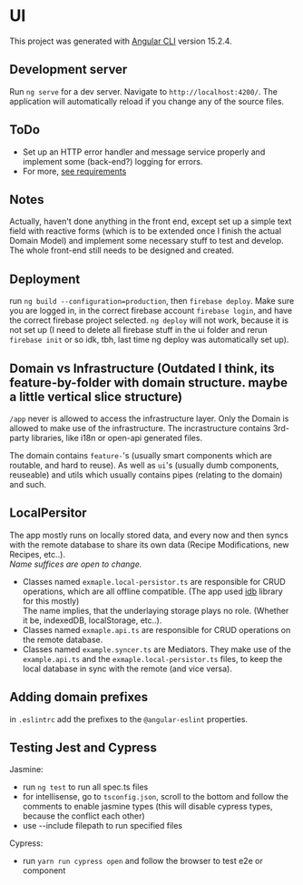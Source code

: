 # UI

This project was generated with [Angular CLI](https://github.com/angular/angular-cli) version 15.2.4.

## Development server

Run `ng serve` for a dev server. Navigate to `http://localhost:4200/`. The application will automatically reload if you change any of the source files.

## ToDo

- Set up an HTTP error handler and message service properly and implement some (back-end?) logging for errors.
- For more, [see requirements](../README.md#requirements)

## Notes

Actually, haven't done anything in the front end, except set up a simple text field with reactive forms (which is to be extended once I finish the actual Domain Model) and implement some necessary stuff to test and develop. The whole front-end still needs to be designed and created.

## Deployment

run `ng build --configuration=production`, then `firebase deploy`. Make sure you are logged in, in the correct firebase account `firebase login`, and have the correct firebase project selected. `ng deploy` will not work, because it is not set up (I need to delete all firebase stuff in the ui folder and rerun `firebase init` or so idk, tbh, last time ng deploy was automatically set up).

## Domain vs Infrastructure (Outdated I think, its feature-by-folder with domain structure. maybe a little vertical slice structure)

`/app` never is allowed to access the infrastructure layer. Only the Domain is allowed to make use of the infrastructure.
The incrastructure contains 3rd-party libraries, like i18n or open-api generated files.

The domain contains `feature-`'s (usually smart components which are routable, and hard to reuse).
As well as `ui`'s (usually dumb components, reuseable) and utils which usually contains pipes (relating to the domain) and such.

## LocalPersitor

The app mostly runs on locally stored data, and every now and then syncs with the remote database to share its own data (Recipe Modifications, new Recipes, etc..).  
*Name suffices are open to change.*

- Classes named `exmaple.local-persistor.ts` are responsible for CRUD operations, which are all offline compatible. (The app used [idb](https://github.com/jakearchibald/idb) library for this mostly)  
The name implies, that the underlaying storage plays no role. (Whether it be, indexedDB, localStorage, etc..).  
- Classes named `exmaple.api.ts` are responsible for CRUD operations on the remote database.
- Classes named `example.syncer.ts`  are Mediators. They make use of the `example.api.ts` and the `exmaple.local-persistor.ts` files, to keep the local database in sync with the remote (and vice versa).  

## Adding domain prefixes

in `.eslintrc` add the prefixes to the `@angular-eslint` properties.

## Testing Jest and Cypress

Jasmine:

- run `ng test` to run all spec.ts files
- for intellisense, go to `tsconfig.json`, scroll to the bottom and follow the comments to enable jasmine types (this will disable cypress types, because the conflict each other)
- use --include filepath to run specified files

Cypress:

- run `yarn run cypress open` and follow the browser to test e2e or component
